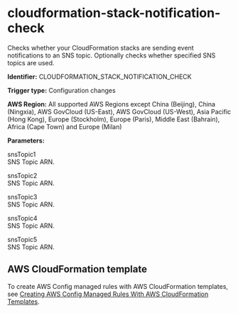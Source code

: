 # cloudformation\-stack\-notification\-check<a name="cloudformation-stack-notification-check"></a>

Checks whether your CloudFormation stacks are sending event notifications to an SNS topic\. Optionally checks whether specified SNS topics are used\.

**Identifier:** CLOUDFORMATION\_STACK\_NOTIFICATION\_CHECK

**Trigger type:** Configuration changes

**AWS Region:** All supported AWS Regions except China \(Beijing\), China \(Ningxia\), AWS GovCloud \(US\-East\), AWS GovCloud \(US\-West\), Asia Pacific \(Hong Kong\), Europe \(Stockholm\), Europe \(Paris\), Middle East \(Bahrain\), Africa \(Cape Town\) and Europe \(Milan\)

**Parameters:**

snsTopic1   
SNS Topic ARN\. 

snsTopic2   
SNS Topic ARN\. 

snsTopic3   
 SNS Topic ARN\. 

snsTopic4   
SNS Topic ARN\. 

snsTopic5   
SNS Topic ARN\. 

## AWS CloudFormation template<a name="w24aac11c29c17c39c15"></a>

To create AWS Config managed rules with AWS CloudFormation templates, see [Creating AWS Config Managed Rules With AWS CloudFormation Templates](aws-config-managed-rules-cloudformation-templates.md)\.